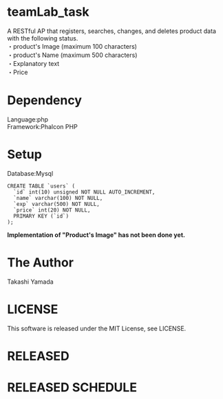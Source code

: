 # teamLab_task
A RESTful AP that registers, searches, changes, and deletes product data with the following status. 
<br>・product's Image (maximum 100 characters)
<br>・product's Name (maximum 500 characters)
<br>・Explanatory text
<br>・Price
# Dependency
Language:php
<br>Framework:Phalcon PHP
# Setup
Database:Mysql
```
CREATE TABLE `users` (
  `id` int(10) unsigned NOT NULL AUTO_INCREMENT,
  `name` varchar(100) NOT NULL,
  `exp` varchar(500) NOT NULL,
  `price` int(20) NOT NULL,
  PRIMARY KEY (`id`)
);
```
**Implementation of "Product's Image" has not been done yet.**
# The Author
Takashi Yamada
# LICENSE
This software is released under the MIT License, see LICENSE.
# RELEASED
# RELEASED SCHEDULE
